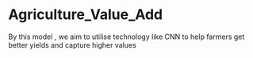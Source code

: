 # Agriculture_Value_Add
By this model , we aim to utilise technology like CNN to help farmers get better yields and capture higher values
